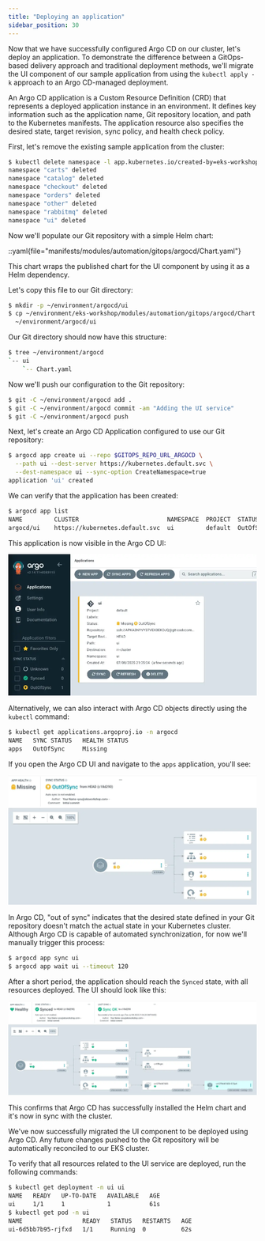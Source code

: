 ```yaml
---
title: "Deploying an application"
sidebar_position: 30
---
```


Now that we have successfully configured Argo CD on our cluster, let's deploy an application. To demonstrate the difference between a GitOps-based delivery approach and traditional deployment methods, we'll migrate the UI component of our sample application from using the `kubectl apply -k` approach to an Argo CD-managed deployment.

An Argo CD application is a Custom Resource Definition (CRD) that represents a deployed application instance in an environment. It defines key information such as the application name, Git repository location, and path to the Kubernetes manifests. The application resource also specifies the desired state, target revision, sync policy, and health check policy.

First, let's remove the existing sample application from the cluster:

```bash
$ kubectl delete namespace -l app.kubernetes.io/created-by=eks-workshop
namespace "carts" deleted
namespace "catalog" deleted
namespace "checkout" deleted
namespace "orders" deleted
namespace "other" deleted
namespace "rabbitmq" deleted
namespace "ui" deleted
```

Now we'll populate our Git repository with a simple Helm chart:

::yaml{file="manifests/modules/automation/gitops/argocd/Chart.yaml"}

This chart wraps the published chart for the UI component by using it as a Helm dependency.

Let's copy this file to our Git directory:

```bash
$ mkdir -p ~/environment/argocd/ui
$ cp ~/environment/eks-workshop/modules/automation/gitops/argocd/Chart.yaml \
  ~/environment/argocd/ui
```

Our Git directory should now have this structure:

```bash
$ tree ~/environment/argocd
`-- ui
    `-- Chart.yaml
```

Now we'll push our configuration to the Git repository:

```bash
$ git -C ~/environment/argocd add .
$ git -C ~/environment/argocd commit -am "Adding the UI service"
$ git -C ~/environment/argocd push
```

Next, let's create an Argo CD Application configured to use our Git repository:

```bash
$ argocd app create ui --repo $GITOPS_REPO_URL_ARGOCD \
  --path ui --dest-server https://kubernetes.default.svc \
  --dest-namespace ui --sync-option CreateNamespace=true
application 'ui' created
```

We can verify that the application has been created:

```bash
$ argocd app list
NAME         CLUSTER                         NAMESPACE  PROJECT  STATUS     HEALTH   SYNCPOLICY  CONDITIONS
argocd/ui    https://kubernetes.default.svc  ui         default  OutOfSync  Missing  Manual      <none>
```

This application is now visible in the Argo CD UI:

![Application in the ArgoCD UI](assets/argocd-ui-outofsync.webp)

Alternatively, we can also interact with Argo CD objects directly using the `kubectl` command:

```bash
$ kubectl get applications.argoproj.io -n argocd
NAME   SYNC STATUS   HEALTH STATUS
apps   OutOfSync     Missing
```

If you open the Argo CD UI and navigate to the `apps` application, you'll see:

![Application in the ArgoCD UI](assets/argocd-ui-outofsync-apps.webp)

In Argo CD, "out of sync" indicates that the desired state defined in your Git repository doesn't match the actual state in your Kubernetes cluster. Although Argo CD is capable of automated synchronization, for now we'll manually trigger this process:

```bash
$ argocd app sync ui
$ argocd app wait ui --timeout 120
```

After a short period, the application should reach the `Synced` state, with all resources deployed. The UI should look like this:

![argocd-deploy-application](assets/argocd-deploy-application.webp)

This confirms that Argo CD has successfully installed the Helm chart and it's now in sync with the cluster.

We've now successfully migrated the UI component to be deployed using Argo CD. Any future changes pushed to the Git repository will be automatically reconciled to our EKS cluster.

To verify that all resources related to the UI service are deployed, run the following commands:

```bash hook=deploy
$ kubectl get deployment -n ui ui
NAME   READY   UP-TO-DATE   AVAILABLE   AGE
ui     1/1     1            1           61s
$ kubectl get pod -n ui
NAME                 READY   STATUS   RESTARTS   AGE
ui-6d5bb7b95-rjfxd   1/1     Running  0          62s
```
